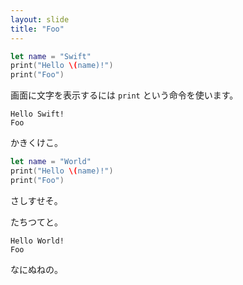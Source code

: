 ```yaml
---
layout: slide
title: "Foo"
---
```



```swift
let name = "Swift"
print("Hello \(name)!")
print("Foo")
```

画面に文字を表示するには `print` という命令を使います。

```
Hello Swift!
Foo
```
かきくけこ。

```swift
let name = "World"
print("Hello \(name)!")
print("Foo")
```

さしすせそ。

たちつてと。

```
Hello World!
Foo
```

なにぬねの。